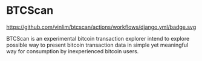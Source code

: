 # BTCScan
https://github.com/vinlim/btcscan/actions/workflows/django.yml/badge.svg

BTCScan is an experimental bitcoin transaction explorer intend to explore possible way to present bitcoin transaction data in simple yet meaningful way for consumption by inexperienced bitcoin users.

